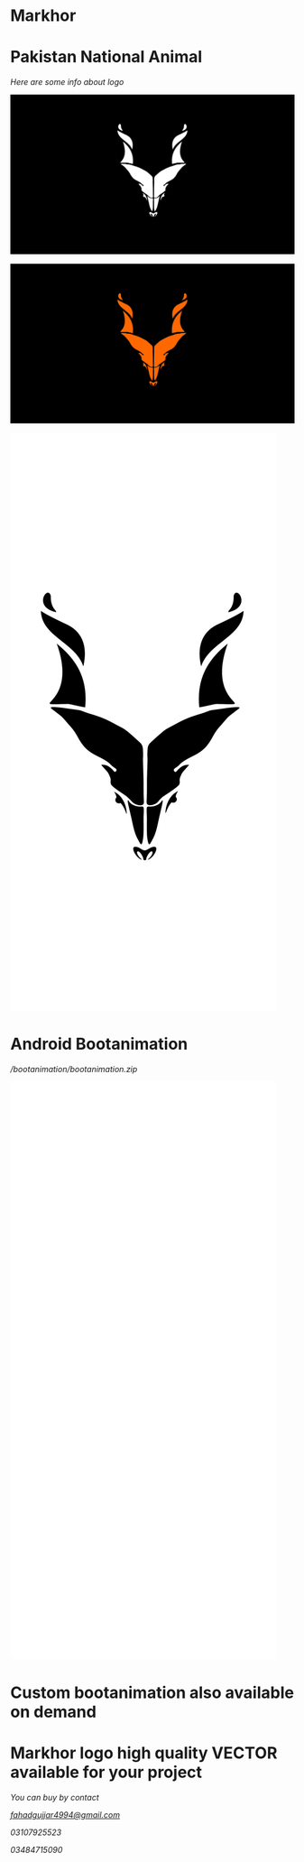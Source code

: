 # Markhor

# Pakistan National Animal
*Here are some info about logo*

![alt text](https://github.com/fahad15090/Markhor/blob/main/desktop-4k.jpg?raw=true)

![alt text](https://github.com/fahad15090/Markhor/blob/main/desktop-4k-orn.jpg?raw=true)

![alt text](https://github.com/fahad15090/Markhor/blob/main/mobile-1080x2340%40100x-100.jpg?raw=true)

# Android Bootanimation
*/bootanimation/bootanimation.zip*

![alt text](https://github.com/fahad15090/Markhor/blob/main/bootanimation/makhor-bootanimation-gif.gif?raw=true)

# Custom bootanimation also available on demand

# Markhor logo high quality VECTOR available for your project
 *You can buy by contact* 

*fahadgujjar4994@gmail.com*

*03107925523*

*03484715090*
